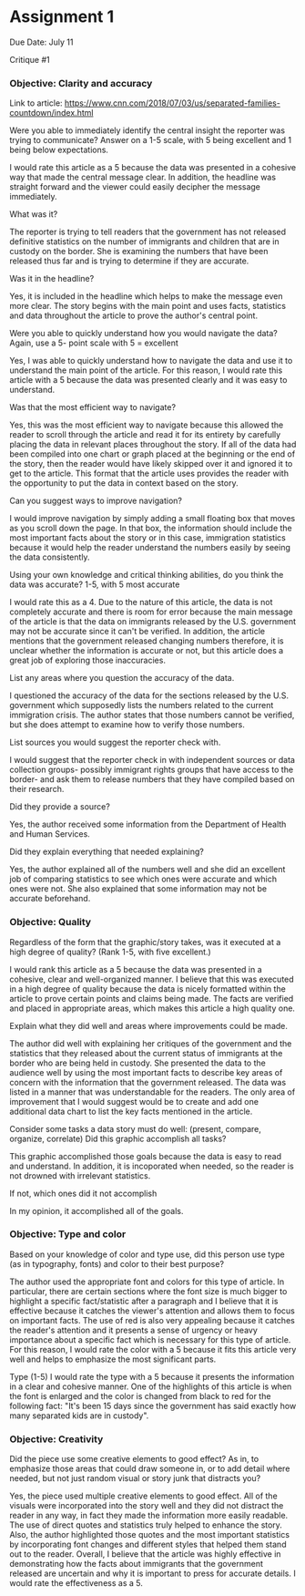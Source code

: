 # Assignment 1
Due Date: July 11

Critique #1

### Objective: Clarity and accuracy

Link to article: https://www.cnn.com/2018/07/03/us/separated-families-countdown/index.html

Were you able to immediately identify the central insight the reporter was trying to communicate? Answer on a 1-5 scale, with 5 being excellent and 1 being below expectations.

I would rate this article as a 5 because the data was presented in a cohesive way that made the central message clear. In addition, the headline was straight forward and the viewer could easily decipher the message immediately. 

What was it?

The reporter is trying to tell readers that the government has not released definitive statistics on the number of immigrants and children that are in custody on the border. She is examining the numbers that have been released thus far and is trying to determine if they are accurate.

Was it in the headline?

Yes, it is included in the headline which helps to make the message even more clear. The story begins with the main point and uses facts, statistics and data throughout the article to prove the author's central point.

Were you able to quickly understand how you would navigate the data? Again, use a 5- point scale with 5 = excellent

Yes, I was able to quickly understand how to navigate the data and use it to understand the main point of the article. For this reason, I would rate this article with a 5 because the data was presented clearly and it was easy to understand.

Was that the most efficient way to navigate?

Yes, this was the most efficient way to navigate because this allowed the reader to scroll through the article and read it for its entirety by carefully placing the data in relevant places throughout the story. If all of the data had been compiled into one chart or graph placed at the beginning or the end of the story, then the reader would have likely skipped over it and ignored it to get to the article. This format that the article uses provides the reader with the opportunity to put the data in context based on the story.

Can you suggest ways to improve navigation?

I would improve navigation by simply adding a small floating box that moves as you scroll down the page. In that box, the information should include the most important facts about the story or in this case, immigration statistics because it would help the reader understand the numbers easily by seeing the data consistently.

Using your own knowledge and critical thinking abilities, do you think the data was accurate? 1-5, with 5 most accurate

I would rate this as a 4. Due to the nature of this article, the data is not completely accurate and there is room for error because the main message of the article is that the data on immigrants released by the U.S. government may not be accurate since it can't be verified. In addition, the article mentions that the government released changing numbers therefore, it is unclear whether the information is accurate or not, but this article does a great job of exploring those inaccuracies.

List any areas where you question the accuracy of the data.

I questioned the accuracy of the data for the sections released by the U.S. government which supposedly lists the numbers related to the current immigration crisis. The author states that those numbers cannot be verified, but she does attempt to examine how to verify those numbers.

List sources you would suggest the reporter check with.

I would suggest that the reporter check in with independent sources or data collection groups- possibly immigrant rights groups that have access to the border- and ask them to release numbers that they have compiled based on their research. 

Did they provide a source?

Yes, the author received some information from the Department of Health and Human Services.

Did they explain everything that needed explaining?

Yes, the author explained all of the numbers well and she did an excellent job of comparing statistics to see which ones were accurate and which ones were not. She also explained that some information may not be accurate beforehand.

### Objective: Quality

Regardless of the form that the graphic/story takes, was it executed at a high degree of quality? (Rank 1-5, with five excellent.)

I would rank this article as a 5 because the data was presented in a cohesive, clear and well-organized manner. I believe that this was executed in a high degree of quality because the data is nicely formatted within the article to prove certain points and claims being made. The facts are verified and placed in appropriate areas, which makes this article a high quality one.

Explain what they did well and areas where improvements could be made.

The author did well with explaining her critiques of the government and the statistics that they released about the current status of immigrants at the border who are being held in custody. She presented the data to the audience well by using the most important facts to describe key areas of concern with the information that the government released. The data was listed in a manner that was understandable for the readers. The only area of improvement that I would suggest would be to create and add one additional data chart to list the key facts mentioned in the article. 

Consider some tasks a data story must do well: (present, compare, organize, correlate)
Did this graphic accomplish all tasks?

This graphic accomplished those goals because the data is easy to read and understand. In addition, it is incoporated when needed, so the reader is not drowned with irrelevant statistics.

If not, which ones did it not accomplish

In my opinion, it accomplished all of the goals.

### Objective: Type and color 

Based on your knowledge of color and type use, did this person use type (as in typography, fonts) and color to their best purpose?

The author used the appropriate font and colors for this type of article. In particular, there are certain sections where the font size is much bigger to highlight a specific fact/statistic after a paragraph and I believe that it is effective because it catches the viewer's attention and allows them to focus on important facts. The use of red is also very appealing because it catches the reader's attention and it presents a sense of urgency or heavy importance about a specific fact which is necessary for this type of article. For this reason, I would rate the color with a 5 because it fits this article very well and helps to emphasize the most significant parts. 

Type (1-5) I would rate the type with a 5 because it presents the information in a clear and cohesive manner. One of the highlights of this article is when the font is enlarged and the color is changed from black to red for the following fact: "It's been 15 days since the government has said exactly how many separated kids are in custody". 

### Objective: Creativity

Did the piece use some creative elements to good effect? As in, to emphasize those areas that could draw someone in, or to add detail where needed, but not just random visual or story junk that distracts you?

Yes, the piece used multiple creative elements to good effect. All of the visuals were incorporated into the story well and they did not distract the reader in any way, in fact they made the information more easily readable. The use of direct quotes and statistics truly helped to enhance the story. Also, the author highlighted those quotes and the most important statistics by incorporating font changes and different styles that helped them stand out to the reader. Overall, I believe that the article was highly effective in demonstrating how the facts about immigrants that the government released are uncertain and why it is important to press for accurate details. I would rate the effectiveness as a 5.

